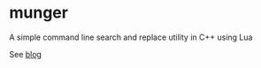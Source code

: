# munger
A simple command line search and replace utility in C++ using Lua

See [blog](https://a-coda.tumblr.com/post/109233093351/moonstruck)
